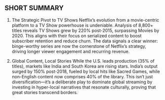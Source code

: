 ## **SHORT SUMMARY**
1. The Strategic Pivot to TV Shows
Netflix’s evolution from a movie-centric platform to a TV Show powerhouse is undeniable. Analysis of 8,800+ titles reveals TV Shows grew by 220% post-2015, surpassing Movies by 2020. This aligns with their focus on serialized content to boost subscriber retention and reduce churn. The data signals a clear winner: binge-worthy series are now the cornerstone of Netflix’s strategy, driving longer viewer engagement and recurring revenue.

2. Global Content, Local Stories
While the U.S. leads production (35% of titles), markets like India and South Korea are rising stars. India’s output surged by 150% post-2018, fueled by local hits like Sacred Games, while non-English content now comprises 40% of the library. This isn’t just diversification—it’s a deliberate play to dominate global streaming by investing in hyper-local narratives that resonate culturally, proving that great stories transcend borders.
